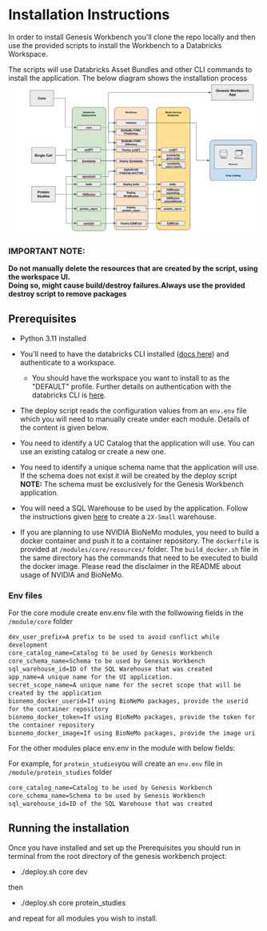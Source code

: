 # Installation Instructions

In order to install Genesis Workbench you'll clone the repo locally and then use the provided scripts to install the Workbench to a Databricks Workspace. 

The scripts will use Databricks Asset Bundles and other CLI commands to install the application. The below diagram shows the installation process
<img src="https://github.com/databricks-industry-solutions/genesis-workbench/blob/main/docs/images/deployment.png" alt="Generative AI in Life Sciences" width="700"/>

### **IMPORTANT NOTE:**
**Do not manually delete the resources that are created by the script, using the workspace UI.**
<br>
**Doing so, might cause build/destroy failures.Always use the provided destroy script to remove packages**

## Prerequisites

 - Python 3.11 installed

 - You'll need to have the databricks CLI installed ([docs here](https://docs.databricks.com/aws/en/dev-tools/cli/install)) and authenticate to a workspace. 
   - You should have the workspace you want to install to as the "DEFAULT" profile. Further details on authentication with the databricks CLI is [here](https://docs.databricks.com/aws/en/dev-tools/cli/authentication).
 - The deploy script reads the configuration values from an `env.env` file which you will need to manually create under each module. Details of the content is given below.
 - You need to identify a UC Catalog that the application will use. You can use an existing catalog or create a new one.
 - You need to identify a unique schema name that the application will use. If the schema does not exist it will be created by the deploy script<br> **NOTE:** The schema must be exclusively for the Genesis Workbench application.
 - You will need a SQL Warehouse to be used by the application. Follow the instructions given [here](https://docs.databricks.com/aws/en/compute/sql-warehouse/create) to create a `2X-Small` warehouse.
 - If you are planning to use NVIDIA BioNeMo modules, you need to build a docker container and push it to a container repository. The `dockerfile` is provided at `/modules/core/resources/` folder. The `build_docker.sh` file in the same directory has the commands that need to be executed to build the docker image. Please read the disclaimer in the README about usage of NVIDIA and BioNeMo.

### Env files

For the core module create env.env file with the follwowing fields in the `/module/core` folder

```
dev_user_prefix=A prefix to be used to avoid conflict while development
core_catalog_name=Catalog to be used by Genesis Workbench
core_schema_name=Schema to be used by Genesis Workbench
sql_warehouse_id=ID of the SQL Warehouse that was created
app_name=A unique name for the UI application. 
secret_scope_name=A unique name for the secret scope that will be created by the application
bionemo_docker_userid=If using BioNeMo packages, provide the userid for the container repository
bionemo_docker_token=If using BioNeMo packages, provide the token for the container repository
bionemo_docker_image=If using BioNeMo packages, provide the image uri
```

For the other modules place env.env in the module with below fields:

For example, for `protein_studies`you will create an `env.env` file in `/module/protein_studies` folder

```
core_catalog_name=Catalog to be used by Genesis Workbench
core_schema_name=Schema to be used by Genesis Workbench
sql_warehouse_id=ID of the SQL Warehouse that was created
```

## Running the installation

Once you have installed and set up the Prerequisites you should run in terminal from the root directory of the genesis workbench project:

 - ./deploy.sh core dev           

then

 - ./deploy.sh core protein_studies

and repeat for all modules you wish to install.           


